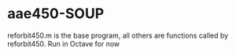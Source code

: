 # aae450-SOUP

reforbit450.m is the base program, all others are functions called by reforbit450. Run in Octave for now

